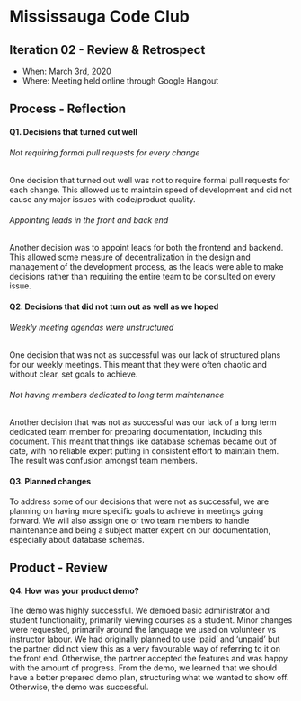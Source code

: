 # Mississauga Code Club

 ## Iteration 02 - Review & Retrospect

 * When: March 3rd, 2020
 * Where: Meeting held online through Google Hangout

## Process - Reflection


#### Q1. Decisions that turned out well
###### Not requiring formal pull requests for every change
One decision that turned out well was not to require formal pull requests for each change. This allowed us to maintain speed of development and did not cause any major issues with code/product quality.

###### Appointing leads in the front and back end
Another decision was to appoint leads for both the frontend and backend. This allowed some measure of decentralization in the design and management of the development process, as the leads were able to make decisions rather than requiring the entire team to be consulted on every issue.

#### Q2. Decisions that did not turn out as well as we hoped

###### Weekly meeting agendas were unstructured
One decision that was not as successful was our lack of structured plans for our weekly meetings. This meant that they were often chaotic and without clear, set goals to achieve.

###### Not having members dedicated to long term maintenance
Another decision that was not as successful was our lack of a long term dedicated team member for preparing documentation, including this document. This meant that things like database schemas became out of date, with no reliable expert putting in consistent effort to maintain them. The result was confusion amongst team members.

#### Q3. Planned changes

To address some of our decisions that were not as successful, we are planning on having more specific goals to achieve in meetings going forward. We will also assign one or two team members to handle maintenance and being a subject matter expert on our documentation, especially about database schemas.

## Product - Review

#### Q4. How was your product demo?
The demo was highly successful. We demoed basic administrator and student functionality, primarily viewing courses as a student. Minor changes were requested, primarily around the language we used on volunteer vs instructor labour. We had originally planned to use ‘paid’ and ‘unpaid’ but the partner did not view this as a very favourable way of referring to it on the front end. Otherwise, the partner accepted the features and was happy with the amount of progress. From the demo, we learned that we should have a better prepared demo plan, structuring what we wanted to show off. Otherwise, the demo was successful.
